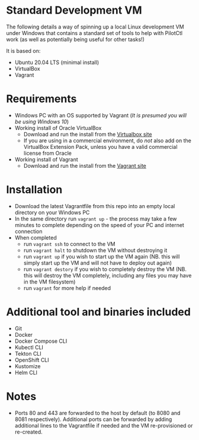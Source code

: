 # Standard Development VM

The following details a way of spinning up a local Linux development VM under Windows that contains a standard set of tools to help with PilotCtl work (as well as potentially being useful for other tasks!)

It is based on:
- Ubuntu 20.04 LTS (minimal install)
- VirtualBox
- Vagrant

# Requirements
- Windows PC with an OS supported by Vagrant (*It is presumed you will be using Windows 10*)
- Working install of Oracle VirtualBox
  - Download and run the install from the [Virtualbox site](https://www.virtualbox.org/wiki/Downloads)
  - If you are using in a commercial environment, do *not* also add on the VirtualBox Extension Pack, unless you have a valid commercial license from Oracle
- Working install of Vagrant
  - Download and run the install from the [Vagrant site](https://www.vagrantup.com)

# Installation
- Download the latest Vagrantfile from this repo into an empty local directory on your Windows PC
- In the same directory run `vagrant up` - the process may take a few minutes to complete depending on the speed of your PC and internet connection
- When completed
  - run `vagrant ssh` to connect to the VM
  - run `vagrant halt` to shutdown the VM without destroying it
  - run `vagrant up` if you wish to start up the VM again (NB. this will simply start up the VM and will not have to deploy out again)
  - run `vagrant destory` if you wish to completely destroy the VM (NB. this will destroy the VM completely, including any files you may have in the VM filesystem)
  - run `vagrant` for more help if needed

# Additional tool and binaries included
- Git
- Docker
- Docker Compose CLI
- Kubectl CLI
- Tekton CLI
- OpenShift CLI
- Kustomize
- Helm CLI

# Notes
- Ports 80 and 443 are forwarded to the host by default (to 8080 and 8081 respectively). Additional ports can be forwarded by adding additional lines to the Vagrantfile if needed and the VM re-provisioned or re-created.